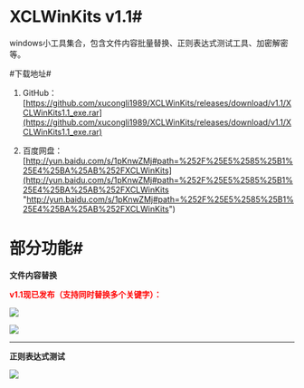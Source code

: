 # XCLWinKits v1.1#
windows小工具集合，包含文件内容批量替换、正则表达式测试工具、加密解密等。

#下载地址#

1. GitHub：[https://github.com/xucongli1989/XCLWinKits/releases/download/v1.1/XCLWinKits1.1_exe.rar](https://github.com/xucongli1989/XCLWinKits/releases/download/v1.1/XCLWinKits1.1_exe.rar)

1. 百度网盘：[http://yun.baidu.com/s/1pKnwZMj#path=%252F%25E5%2585%25B1%25E4%25BA%25AB%252FXCLWinKits](http://yun.baidu.com/s/1pKnwZMj#path=%252F%25E5%2585%25B1%25E4%25BA%25AB%252FXCLWinKits "http://yun.baidu.com/s/1pKnwZMj#path=%252F%25E5%2585%25B1%25E4%25BA%25AB%252FXCLWinKits")

# 部分功能#
**文件内容替换**

**<span style="color:#f00;">v1.1现已发布（支持同时替换多个关键字）：</span>**

![](https://raw.githubusercontent.com/xucongli1989/XCLWinKits/master/XCLWinKits/XCLWinKits/1.jpg)

![](https://raw.githubusercontent.com/xucongli1989/XCLWinKits/master/XCLWinKits/XCLWinKits/2.jpg)


----------


**正则表达式测试**

![](https://raw.githubusercontent.com/xucongli1989/XCLWinKits/master/XCLWinKits/XCLWinKits/regexTool1.jpg)